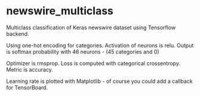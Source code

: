 # newswire_multiclass
Multiclass classification of Keras newswire dataset using Tensorflow backend. 

Using one-hot encoding for categories. 
Activation of neurons is relu. 
Output is softmax probability with 46 neurons - (45 categories and 0)

Optimizer is rmsprop. 
Loss is computed with categorical crossentropy. 
Metric is accuracy. 

Learning rate is plotted with Matplotlib - of course you could add a callback for TensorBoard. 
